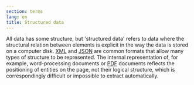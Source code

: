 ```yaml
---
section: terms
lang: en
title: Structured data
---
```


All data has some structure, but 'structured data' refers to data where the structural relation between elements is explicit in the way the data is stored on a computer disk. [XML](/glossary/en/terms/xml/) and [JSON](/glossary/en/terms/json/) are common formats that allow many types of structure to be represented. The internal representation of, for example, word-processing documents or [PDF](/glossary/en/terms/pdf/) documents reflects the positioning of entities on the page, not their logical structure, which is correspondingly difficult or impossible to extract automatically.